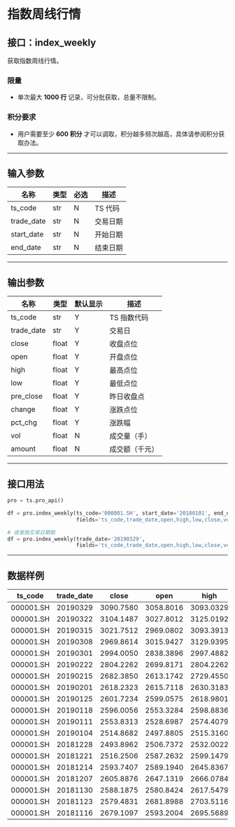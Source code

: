 # 指数周线行情

## 接口：index_weekly
获取指数周线行情。

### 限量
- 单次最大 **1000 行** 记录，可分批获取，总量不限制。

### 积分要求
- 用户需要至少 **600 积分** 才可以调取，积分越多频次越高，具体请参阅积分获取办法。

---

## 输入参数

| 名称        | 类型 | 必选 | 描述 |
|------------|------|------|------|
| ts_code    | str  | N    | TS 代码 |
| trade_date | str  | N    | 交易日期 |
| start_date | str  | N    | 开始日期 |
| end_date   | str  | N    | 结束日期 |

---

## 输出参数

| 名称        | 类型  | 默认显示 | 描述 |
|------------|------|--------|------|
| ts_code    | str  | Y      | TS 指数代码 |
| trade_date | str  | Y      | 交易日 |
| close      | float | Y      | 收盘点位 |
| open       | float | Y      | 开盘点位 |
| high       | float | Y      | 最高点位 |
| low        | float | Y      | 最低点位 |
| pre_close  | float | Y      | 昨日收盘点 |
| change     | float | Y      | 涨跌点位 |
| pct_chg    | float | Y      | 涨跌幅 |
| vol        | float | N      | 成交量（手） |
| amount     | float | N      | 成交额（千元） |

---

## 接口用法

```python
pro = ts.pro_api()

df = pro.index_weekly(ts_code='000001.SH', start_date='20180101', end_date='20190329', 
                      fields='ts_code,trade_date,open,high,low,close,vol,amount')

# 或者按交易日期取
df = pro.index_weekly(trade_date='20190329', 
                      fields='ts_code,trade_date,open,high,low,close,vol,amount')
```

---

## 数据样例

| ts_code   | trade_date | close    | open     | high     | low      | vol          | amount       |
|-----------|-----------|----------|----------|----------|----------|--------------|--------------|
| 000001.SH | 20190329  | 3090.7580 | 3058.8016 | 3093.0329 | 2987.7717 | 1.688357e+11 | 1.688151e+12 |
| 000001.SH | 20190322  | 3104.1487 | 3027.8012 | 3125.0192 | 3009.5071 | 1.886363e+11 | 1.861600e+12 |
| 000001.SH | 20190315  | 3021.7512 | 2969.0802 | 3093.3913 | 2963.5834 | 2.104949e+11 | 2.043644e+12 |
| 000001.SH | 20190308  | 2969.8614 | 3015.9427 | 3129.9395 | 2969.5815 | 2.666471e+11 | 2.400174e+12 |
| 000001.SH | 20190301  | 2994.0050 | 2838.3896 | 2997.4882 | 2838.3896 | 2.265186e+11 | 1.976327e+12 |
| 000001.SH | 20190222  | 2804.2262 | 2699.8171 | 2804.2262 | 2699.8171 | 1.394586e+11 | 1.194304e+12 |
| 000001.SH | 20190215  | 2682.3850 | 2613.1742 | 2729.4550 | 2613.1742 | 9.758357e+10 | 8.413281e+11 |
| 000001.SH | 20190201  | 2618.2323 | 2615.7118 | 2630.3183 | 2559.9820 | 7.093562e+10 | 5.928545e+11 |
| 000001.SH | 20190125  | 2601.7234 | 2599.0575 | 2618.9801 | 2569.7004 | 7.608258e+10 | 6.350025e+11 |
| 000001.SH | 20190118  | 2596.0056 | 2553.3284 | 2598.8836 | 2532.4333 | 8.076279e+10 | 6.593113e+11 |
| 000001.SH | 20190111  | 2553.8313 | 2528.6987 | 2574.4079 | 2515.5083 | 8.366105e+10 | 6.847728e+11 |
| 000001.SH | 20190104  | 2514.8682 | 2497.8805 | 2515.3160 | 2440.9066 | 4.032072e+10 | 3.438140e+11 |
| 000001.SH | 20181228  | 2493.8962 | 2506.7372 | 2532.0022 | 2462.8448 | 6.014621e+10 | 5.129771e+11 |
| 000001.SH | 20181221  | 2516.2506 | 2587.2632 | 2599.1479 | 2498.6937 | 5.782961e+10 | 5.008462e+11 |
| 000001.SH | 20181214  | 2593.7407 | 2589.1940 | 2645.8367 | 2576.2424 | 6.147029e+10 | 5.296716e+11 |
| 000001.SH | 20181207  | 2605.8876 | 2647.1319 | 2666.0784 | 2599.2775 | 7.806582e+10 | 6.925260e+11 |
| 000001.SH | 20181130  | 2588.1875 | 2580.8424 | 2617.5479 | 2555.3223 | 7.004342e+10 | 5.716554e+11 |
| 000001.SH | 20181123  | 2579.4831 | 2681.8988 | 2703.5116 | 2577.3511 | 9.709342e+10 | 8.023547e+11 |
| 000001.SH | 20181116  | 2679.1097 | 2593.2004 | 2695.5689 | 2590.2106 | 1.112811e+11 | 8.857952e+11 |
